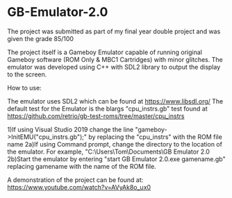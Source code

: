 # GB-Emulator-2.0

The project was submitted as part of my final year double project and was given the grade 85/100

The project itself is a Gameboy Emulator capable of running original Gameboy software (ROM Only & MBC1 Cartridges) with minor glitches.
The emulator was developed using C++ with SDL2 library to output the display to the screen.

How to use:

The emulator uses SDL2 which can be found at https://www.libsdl.org/
The default test for the Emulator is the blargs "cpu_instrs.gb" test found at https://github.com/retrio/gb-test-roms/tree/master/cpu_instrs

1)If using Visual Studio 2019 change the line "gameboy->InitEMU("cpu_instrs.gb");" by replacing the "cpu_instrs" with the ROM file name
2a)If using Command prompt, change the directory to the location of the emulator. For example, "C:\Users\Tom\Documents\GB Emulator 2.0
2b)Start the emulator by entering "start GB Emulator 2.0.exe gamename.gb" replacing gamename with the name of the ROM file.


A demonstration of the project can be found at: https://www.youtube.com/watch?v=AVyAk8o_ux0

